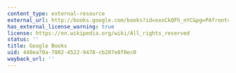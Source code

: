 ```yaml
---
content_type: external-resource
external_url: http://books.google.com/books?id=oxoCkQFh_nYC&pg=PAfrontcover
has_external_license_warning: true
license: https://en.wikipedia.org/wiki/All_rights_reserved
status: ''
title: Google Books
uid: 448ea70a-7802-4522-9478-cb207e8f0ec0
wayback_url: ''
---
```

